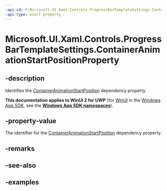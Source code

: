 ```yaml
---
-api-id: P:Microsoft.UI.Xaml.Controls.ProgressBarTemplateSettings.ContainerAnimationStartPositionProperty
-api-type: winrt property
---
```


# Microsoft.UI.Xaml.Controls.ProgressBarTemplateSettings.ContainerAnimationStartPositionProperty

<!--
public static Windows.UI.Xaml.DependencyProperty ContainerAnimationStartPositionProperty { get; }
-->

## -description

Identifies the [ContainerAnimationStartPosition](progressbartemplatesettings_containeranimationstartposition.md) dependency property.

**This documentation applies to WinUI 2 for UWP** (for [WinUI](/windows/apps/winui/winui3/) in the [Windows App SDK](/windows/apps/windows-app-sdk/), see the **[Windows App SDK namespaces](/windows/windows-app-sdk/api/winrt/)**).

## -property-value

The identifier for the [ContainerAnimationStartPosition](progressbartemplatesettings_containeranimationstartposition.md) dependency property.

## -remarks

## -see-also

## -examples

